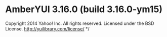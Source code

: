 # AmberYUI 3.16.0 (build 3.16.0-ym15)
Copyright 2014 Yahoo! Inc. All rights reserved.
Licensed under the BSD License.
http://yuilibrary.com/license/
*/

